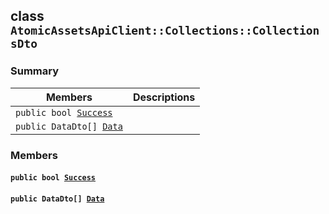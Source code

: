 ## class `AtomicAssetsApiClient::Collections::CollectionsDto` 

### Summary

 Members                        | Descriptions                                
--------------------------------|---------------------------------------------
`public bool `[`Success`](#class_atomic_assets_api_client_1_1_collections_1_1_collections_dto_1a506fb037fbb6bfe8f254c021a2c3cfac) | 
`public DataDto[] `[`Data`](#class_atomic_assets_api_client_1_1_collections_1_1_collections_dto_1a6ed89521b3da4f30d2ab82c36d0afd13) | 

### Members

#### `public bool `[`Success`](#class_atomic_assets_api_client_1_1_collections_1_1_collections_dto_1a506fb037fbb6bfe8f254c021a2c3cfac) 

#### `public DataDto[] `[`Data`](#class_atomic_assets_api_client_1_1_collections_1_1_collections_dto_1a6ed89521b3da4f30d2ab82c36d0afd13) 


